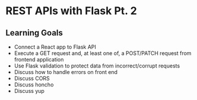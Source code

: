 #  REST APIs with Flask Pt. 2
## Learning Goals
* Connect a React app to Flask API
* Execute a GET request and, at least one of, a POST/PATCH request from frontend application
* Use Flask validation to protect data from incorrect/corrupt requests
* Discuss how to handle errors on front end
* Discuss CORS
* Discuss honcho
* Discuss yup
